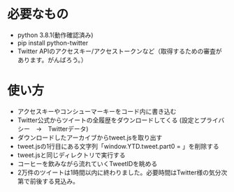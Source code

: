 # 必要なもの

- python 3.8.1(動作確認済み)
- pip install python-twitter
- Twitter APIのアクセスキー/アクセストークンなど（取得するための審査があります。がんばろう。）

# 使い方

- アクセスキーやコンシューマーキーをコード内に書き込む
- Twitter公式からツイートの全履歴をダウンロードしてくる (設定とプライバシー　→　Twitterデータ)
- ダウンロードしたアーカイブからtweet.jsを取り出す
- tweet.jsの1行目にある文字列「window.YTD.tweet.part0 = 」を削除する
- tweet.jsと同じディレクトリで実行する
- コーヒーを飲みながら流れていくTweetIDを眺める
- 2万件のツイートは1時間以内に終わりました。必要時間はTwitter様の気分次第で前後する見込み。



